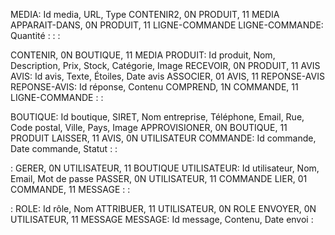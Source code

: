MEDIA: Id media, URL, Type
CONTENIR2, 0N PRODUIT, 11 MEDIA
APPARAIT-DANS, 0N PRODUIT, 11 LIGNE-COMMANDE
LIGNE-COMMANDE: Quantité
:
:
:

CONTENIR, 0N BOUTIQUE, 11 MEDIA
PRODUIT: Id produit, Nom, Description, Prix, Stock, Catégorie, Image
RECEVOIR, 0N PRODUIT, 11 AVIS
AVIS: Id avis, Texte, Étoiles, Date avis
ASSOCIER, 01 AVIS, 11 REPONSE-AVIS
REPONSE-AVIS: Id réponse, Contenu
COMPREND, 1N COMMANDE, 11 LIGNE-COMMANDE
:
:

BOUTIQUE: Id boutique, SIRET, Nom entreprise, Téléphone, Email, Rue, Code postal, Ville, Pays, Image
APPROVISIONER, 0N BOUTIQUE, 11 PRODUIT
LAISSER, 11 AVIS, 0N UTILISATEUR
COMMANDE: Id commande, Date commande, Statut
:
:

:
GERER, 0N UTILISATEUR, 11 BOUTIQUE
UTILISATEUR: Id utilisateur, Nom, Email, Mot de passe
PASSER, 0N UTILISATEUR, 11 COMMANDE
LIER, 01 COMMANDE, 11 MESSAGE
:
:

:
ROLE: Id rôle, Nom
ATTRIBUER, 11 UTILISATEUR, 0N ROLE
ENVOYER, 0N UTILISATEUR, 11 MESSAGE
MESSAGE: Id message, Contenu, Date envoi
:

